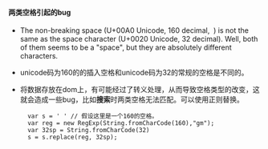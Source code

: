#### 两类空格引起的bug

* The non-breaking space (U+00A0 Unicode, 160 decimal, &nbsp;) is not the same as the space character (U+0020 Unicode, 32 decimal). Well, both of them seems to be a "space", but they are absolutely different characters.
* unicode码为160的的插入空格和unicode码为32的常规的空格是不同的。
* 将数据存放在dom上，有可能经过了转义处理，从而导致空格类型的改变，这就会造成一些bug，比如**搜索**时两类空格无法匹配。可以使用正则替换。

		var s = ' ' // 假设这里是一个160的空格。
		var reg = new RegExp(String.fromCharCode(160),"gm");
		var 32sp = String.fromCharCode(32)
		s = s.replace(reg, 32sp);